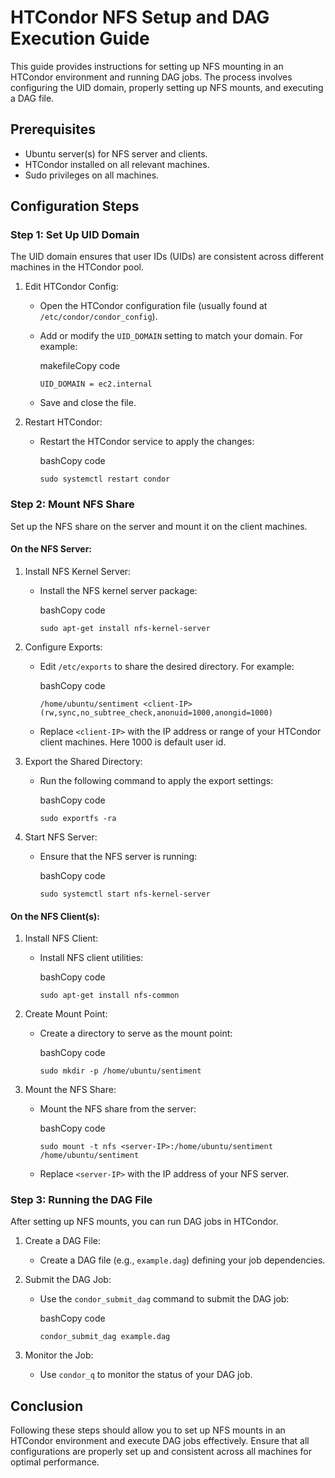 HTCondor NFS Setup and DAG Execution Guide
==========================================

This guide provides instructions for setting up NFS mounting in an HTCondor environment and running DAG jobs. The process involves configuring the UID domain, properly setting up NFS mounts, and executing a DAG file.

Prerequisites
-------------

-   Ubuntu server(s) for NFS server and clients.
-   HTCondor installed on all relevant machines.
-   Sudo privileges on all machines.

Configuration Steps
-------------------

### Step 1: Set Up UID Domain

The UID domain ensures that user IDs (UIDs) are consistent across different machines in the HTCondor pool.

1.  Edit HTCondor Config:

    -   Open the HTCondor configuration file (usually found at `/etc/condor/condor_config`).
    -   Add or modify the `UID_DOMAIN` setting to match your domain. For example:

        makefileCopy code

        `UID_DOMAIN = ec2.internal`

    -   Save and close the file.
2.  Restart HTCondor:

    -   Restart the HTCondor service to apply the changes:

        bashCopy code

        `sudo systemctl restart condor`

### Step 2: Mount NFS Share

Set up the NFS share on the server and mount it on the client machines.

#### On the NFS Server:

1.  Install NFS Kernel Server:

    -   Install the NFS kernel server package:

        bashCopy code

        `sudo apt-get install nfs-kernel-server`

2.  Configure Exports:

    -   Edit `/etc/exports` to share the desired directory. For example:

        bashCopy code

        `/home/ubuntu/sentiment <client-IP>(rw,sync,no_subtree_check,anonuid=1000,anongid=1000)`

    -   Replace `<client-IP>` with the IP address or range of your HTCondor client machines. Here 1000 is default user id. 
3.  Export the Shared Directory:

    -   Run the following command to apply the export settings:

        bashCopy code

        `sudo exportfs -ra`

4.  Start NFS Server:

    -   Ensure that the NFS server is running:

        bashCopy code

        `sudo systemctl start nfs-kernel-server`

#### On the NFS Client(s):

1.  Install NFS Client:

    -   Install NFS client utilities:

        bashCopy code

        `sudo apt-get install nfs-common`

2.  Create Mount Point:

    -   Create a directory to serve as the mount point:

        bashCopy code

        `sudo mkdir -p /home/ubuntu/sentiment`

3.  Mount the NFS Share:

    -   Mount the NFS share from the server:

        bashCopy code

        `sudo mount -t nfs <server-IP>:/home/ubuntu/sentiment /home/ubuntu/sentiment`

    -   Replace `<server-IP>` with the IP address of your NFS server.

### Step 3: Running the DAG File

After setting up NFS mounts, you can run DAG jobs in HTCondor.

1.  Create a DAG File:

    -   Create a DAG file (e.g., `example.dag`) defining your job dependencies.
2.  Submit the DAG Job:

    -   Use the `condor_submit_dag` command to submit the DAG job:

        bashCopy code

        `condor_submit_dag example.dag`

3.  Monitor the Job:

    -   Use `condor_q` to monitor the status of your DAG job.

Conclusion
----------

Following these steps should allow you to set up NFS mounts in an HTCondor environment and execute DAG jobs effectively. Ensure that all configurations are properly set up and consistent across all machines for optimal performance.
